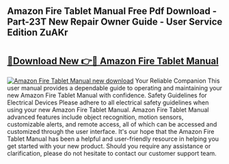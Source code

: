 ## Amazon Fire Tablet Manual Free Pdf Download - Part-23T New Repair Owner Guide - User Service Edition ZuAKr

# <h2><a href="http://bc41817.oget.top/?id=Amazon+Fire+Tablet+Manual">🔗Download New 👉🔴 Amazon Fire Tablet Manual</a></h2>

[![Amazon Fire Tablet Manual new download](https://i.imgur.com/5g1atiW.png)](http://bc41817.oget.top/?id=Amazon+Fire+Tablet+Manual)
Your Reliable Companion This user manual provides a dependable guide to operating and maintaining your new Amazon Fire Tablet Manual with confidence. Safety Guidelines for Electrical Devices Please adhere to all electrical safety guidelines when using your new Amazon Fire Tablet Manual. Amazon Fire Tablet Manual advanced features include object recognition, motion sensors, customizable alerts, and remote access, all of which can be accessed and customized through the user interface. It's our hope that the Amazon Fire Tablet Manual has been a helpful and user-friendly resource in helping you get started with your new product. Should you require any assistance or clarification, please do not hesitate to contact our customer support team.

